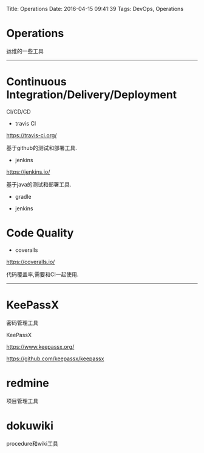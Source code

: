 Title: Operations
Date: 2016-04-15 09:41:39
Tags: DevOps, Operations



# Operations

运维的一些工具

***

# Continuous Integration/Delivery/Deployment

CI/CD/CD

* travis CI

<https://travis-ci.org/>

基于github的测试和部署工具.

* jenkins

<https://jenkins.io/>

基于java的测试和部署工具.

* gradle

* jenkins

# Code Quality

* coveralls

<https://coveralls.io/>

代码覆盖率,需要和CI一起使用.

***

# KeePassX

密码管理工具

KeePassX

<https://www.keepassx.org/>

<https://github.com/keepassx/keepassx>

# redmine

项目管理工具

# dokuwiki

procedure和wiki工具
